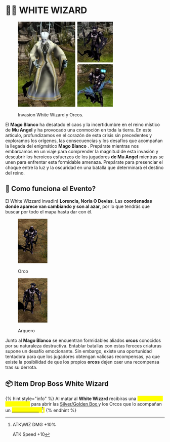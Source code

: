 # 🧙‍♂️ WHITE WIZARD

<figure><img src="../.gitbook/assets/image (308).png" alt=""><figcaption><p>Invasion White Wizard y Orcos.</p></figcaption></figure>

El **Mago Blanco** ha desatado el caos y la incertidumbre en el reino místico de **Mu Angel** y ha provocado una conmoción en toda la tierra. En este artículo, profundizamos en el corazón de esta crisis sin precedentes y exploramos los orígenes, las consecuencias y los desafíos que acompañan la llegada del enigmático **Mago Blanco** . Prepárate mientras nos embarcamos en un viaje para comprender la magnitud de esta invasión y descubrir los heroicos esfuerzos de los jugadores **de Mu Angel** mientras se unen para enfrentar esta formidable amenaza. Prepárate para presenciar el choque entre la luz y la oscuridad en una batalla que determinará el destino del reino.

## 📝 Como funciona el Evento?

El White Wizzard invadirá **Lorencia, Noria O Devias**. Las **coordenadas donde aparece van cambiando y son al azar**, por lo que tendrás que buscar por todo el mapa hasta dar con él.

<div><figure><img src="../.gitbook/assets/image (309).png" alt=""><figcaption><p>Orco</p></figcaption></figure> <figure><img src="../.gitbook/assets/image (311).png" alt=""><figcaption><p>Arquero</p></figcaption></figure></div>

Junto al **Mago Blanco** se encuentran formidables aliados **orcos** conocidos por su naturaleza destructiva. Entablar batallas con estas feroces criaturas supone un desafío emocionante. Sin embargo, existe una oportunidad tentadora para que los jugadores obtengan valiosas recompensas, ya que existe la posibilidad de que los propios **orcos** dejen caer una recompensa tras su derrota.

## 📦 Item Drop Boss White Wizard

{% hint style="info" %}
Al matar al **White Wizzrd** recibiras una <mark style="color:yellow;">**Silver Key o Golden Key**</mark> para abrir las [Silver/Golden Box ](../drop-de-items/silver-golden-box.md)y los Orcos que lo acompañan un [<mark style="color:yellow;">**Wizard's Ring**</mark>](#user-content-fn-1)[^1]<mark style="color:yellow;">.</mark>
{% endhint %}

[^1]: ATK\WIZ DMG +10%

    ATK Speed +10

